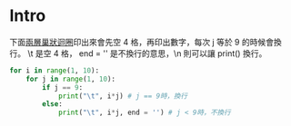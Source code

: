 # Intro

下面[兩層巢狀迴圈](https://medium.com/ccclub/ccclub-python-for-beginners-tutorial-4990a5757aa6)印出來會先空 4 格，再印出數字，每次 j 等於 9 的時候會換行。 \t 是空 4 格， end = '' 是不換行的意思，\n 則可以讓 print() 換行。

```python
for i in range(1, 10):
    for j in range(1, 10):
        if j == 9:
            print("\t", i*j) # j == 9時，換行
        else:
            print("\t", i*j, end = '') # j < 9時，不換行
```

